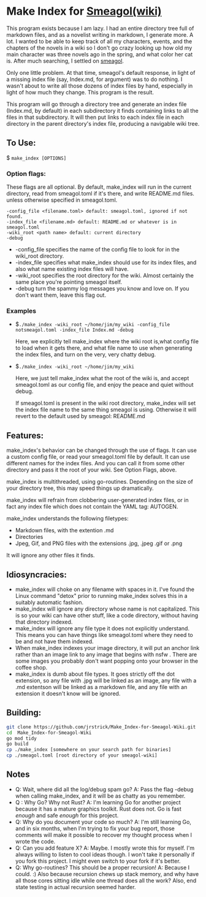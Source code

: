 # Make Index for [Smeagol(wiki)](https://github.com/AustinWise/smeagol)

This program exists because I am lazy. I had an entire directory tree full of markdown files, and as a novelist writing in markdown, I generate more. A lot. I wanted to be able to keep track of all my characters, events, and the chapters of the novels in a wiki so I don't go crazy looking up how old my main character was three novels ago in the spring, and what color her cat is. After much searching, I settled on [smeagol](https://github.com/AustinWise/smeagol).

Only one little problem. At that time, smeagol's default response, in light of a missing index file (say, Index.md, for argument) was to do nothing. I wasn't about to write all those dozens of index files by hand, especially in light of how much they change. This program is the result.

This program will go through a directory tree and generate an index file (Index.md, by default) in each subdirectory it finds containing links to all the files in that subdirectory. It will then put links to each index file in each directory in the parent directory's index file, producing a navigable wiki tree.

## To Use:

$ ``make_index [OPTIONS]``

### Option flags:

These flags are all optional. By default, make_index will run in the current directory, read from smeagol.toml if it's there, and write README.md files. unless otherwise specified in smeagol.toml.

```
-config_file <filename.toml> default: smeagol.toml, ignored if not found.
-index_file <filename.md> default: README.md or whatever is in smeagol.toml
-wiki_root <path name> default: current directory
-debug
```

- -config_file specifies the name of the config file to look for in the wiki_root directory.
- -index_file specifies what make_index should use for its index files, and also what name existing index files will have.
- -wiki_root specifies the root directory for the wiki. Almost certainly the same place you're pointing smeagol itself.
- -debug turn the spammy log messages you know and love on. If you don't want them, leave this flag out.

### Examples

- $``./make_index -wiki_root ~/home/jim/my_wiki -config_file notsmeagol.toml -index_file Index.md -debug``
  
  Here, we explicitly tell make_index where the wiki root is,what config file to load when it gets there, and what file name to use when generating the index files, and turn on the very, very chatty debug.

- $``./make_index -wiki_root ~/home/jim/my_wiki``
  
  Here, we just tell make_index what the root of the wiki is, and accept smeagol.toml as our config file, and enjoy the peace and quiet without debug.
  
  If smeagol.toml is present in the wiki root directory, make_index will set the index file name to the same thing smeagol is using. Otherwise it will revert to the default used by smeagol: README.md

## Features:

make_index's behavior can be changed through the use of flags. It can use a custom config file, or read your smeagol.toml file by default. It can use different names for the index files. And you can call it from some other directory and pass it the root of your wiki. See Option Flags, above.

make_index is multithreaded, using go-routines. Depending on the size of your directory tree, this may speed things up dramatically.

make_index will refrain from clobbering user-generated index files, or in fact any index file which does not contain the YAML tag: AUTOGEN.

make_index understands the following filetypes:

- Markdown files, with the extention .md
- Directories
- Jpeg, Gif, and PNG files with the extensions .jpg, .jpeg .gif or .png

It will ignore any other files it finds.

## Idiosyncracies:

- make_index will choke on any filename with spaces in it. I've found the Linux command "detox" prior to running make_index solves this in a suitably automatic fashion.
- make_index will ignore any directory whose name is not capitalized. This is so your wiki can have other stuff, like a code directory, without having that directory indexed.
- make_index will ignore any file type it does not explicitly understand. This means you can have things like smeagol.toml where they need to be and not have them indexed.
- When make_index indexes your image directory, it will put an anchor link rather than an image link to any image that begins with nsfw . There are some images you probably don't want popping onto your browser in the coffee shop.
- make_index is dumb about file types. It goes strictly off the dot extension, so any file with .jpg will be linked as an image, any file with a .md extentson will be linked as a markdown file, and any file with an extension it doesn't know will be ignored.

## Building:

```bash
git clone https://github.com/jrstrick/Make_Index-for-Smeagol-Wiki.git
cd  Make_Index-for-Smeagol-Wiki
go mod tidy
go build
cp ./make_index [somewhere on your search path for binaries]
cp ./smeagol.toml [root directory of your smeagol-wiki]
```

## Notes

- Q: Wait, where did all the log/debug spam go?
  A: Pass the flag -debug when calling make_index, and it will be as chatty as you remember.
- Q : Why Go? Why not Rust?
  A: I'm learning Go for another project because it has a mature graphics toolkit. Rust does not. Go is fast *enough* and safe *enough* for this project.
- Q: Why do you document your code so much?
  A: I'm still learning Go, and in six months, when I'm trying to fix your bug report, those comments will make it possible to recover my thought process when I wrote the code.
- Q: Can you add feature X?
  A: Maybe. I mostly wrote this for myself. I'm always willing to listen to cool ideas though. I won't take it personally if you fork this project. I might even switch to your fork if it's better.
- Q: Why go-routines? This should be a proper recursion!
  A: Because I could. :) Also because recursion chews up stack memory, and why have all those cores sitting idle while one thread does all the work? Also, end state testing in actual recursion seemed harder.
